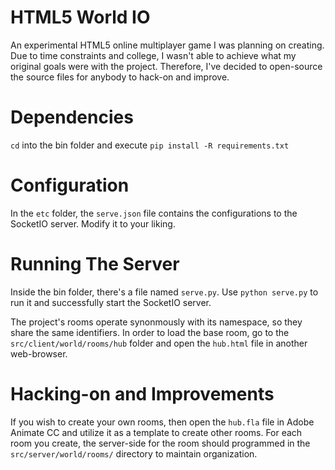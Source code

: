 # HTML5 World IO
An experimental HTML5 online multiplayer game I was planning on creating. Due to time constraints and college, I wasn't able to achieve what my original goals were with the project. Therefore, I've decided to open-source the source files for anybody to hack-on and improve.

# Dependencies
`cd` into the bin folder and execute `pip install -R requirements.txt`

# Configuration
In the `etc` folder, the `serve.json` file contains the configurations to the SocketIO server. Modify it to your liking.

# Running The Server
Inside the bin folder, there's a file named `serve.py`. Use `python serve.py` to run it and successfully start the SocketIO server.  

The project's rooms operate synonmously with its namespace, so they share the same identifiers. In order to load the base room, go to the `src/client/world/rooms/hub` folder and open the `hub.html` file in another web-browser. 

# Hacking-on and Improvements
If you wish to create your own rooms, then open the `hub.fla` file in Adobe Animate CC and utilize it as a template to create other rooms.
For each room you create, the server-side for the room should programmed in the `src/server/world/rooms/` directory to maintain organization.
